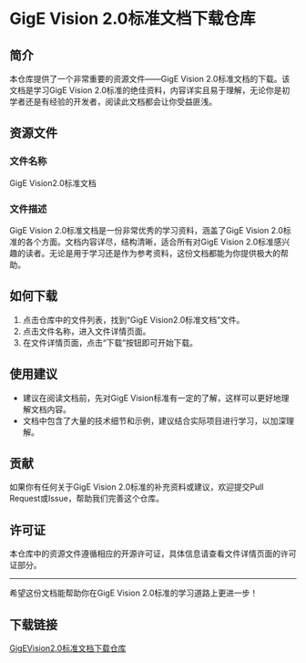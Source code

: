 # GigE Vision 2.0标准文档下载仓库

## 简介

本仓库提供了一个非常重要的资源文件——GigE Vision 2.0标准文档的下载。该文档是学习GigE Vision 2.0标准的绝佳资料，内容详实且易于理解，无论你是初学者还是有经验的开发者，阅读此文档都会让你受益匪浅。

## 资源文件

### 文件名称
GigE Vision2.0标准文档

### 文件描述
GigE Vision 2.0标准文档是一份非常优秀的学习资料，涵盖了GigE Vision 2.0标准的各个方面。文档内容详尽，结构清晰，适合所有对GigE Vision 2.0标准感兴趣的读者。无论是用于学习还是作为参考资料，这份文档都能为你提供极大的帮助。

## 如何下载

1. 点击仓库中的文件列表，找到“GigE Vision2.0标准文档”文件。
2. 点击文件名称，进入文件详情页面。
3. 在文件详情页面，点击“下载”按钮即可开始下载。

## 使用建议

- 建议在阅读文档前，先对GigE Vision标准有一定的了解，这样可以更好地理解文档内容。
- 文档中包含了大量的技术细节和示例，建议结合实际项目进行学习，以加深理解。

## 贡献

如果你有任何关于GigE Vision 2.0标准的补充资料或建议，欢迎提交Pull Request或Issue，帮助我们完善这个仓库。

## 许可证

本仓库中的资源文件遵循相应的开源许可证，具体信息请查看文件详情页面的许可证部分。

---

希望这份文档能帮助你在GigE Vision 2.0标准的学习道路上更进一步！

## 下载链接

[GigEVision2.0标准文档下载仓库](https://pan.quark.cn/s/6a41eeac7403)
